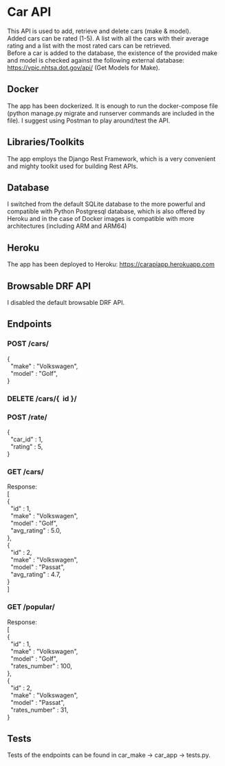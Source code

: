 # Car API

This API is used to add, retrieve and delete cars (make & model). <br />
Added cars can be rated (1-5). A list with all the cars with their average rating and a list with the most rated cars can be retrieved. <br />
Before a car is added to the database, the existence of the provided make and model is checked against the following external database: <br />
https://vpic.nhtsa.dot.gov/api/ (Get Models for Make). <br />

## Docker
The app has been dockerized. It is enough to run the docker-compose file (python manage.py migrate and runserver commands are included in the file).
I suggest using Postman to play around/test the API.

## Libraries/Toolkits
The app employs the Django Rest Framework, which is a very convenient and mighty toolkit used for building Rest APIs.

## Database 
I switched from the default SQLite database to the more powerful and compatible with Python Postgresql database, which is also offered by Heroku and 
in the case of Docker images is compatible with more architectures (including ARM and ARM64) <br />

## Heroku
The app has been deployed to Heroku: https://carapiapp.herokuapp.com <br />

## Browsable DRF API
I disabled the default browsable DRF API. <br />

## Endpoints

### POST /cars/ <br />
{ <br />
  "make" : "Volkswagen", <br />
  "model" : "Golf", <br />
} <br />

### DELETE /cars/{  id }/ <br />

### POST /rate/ <br />

{ <br />
  "car_id" : 1, <br />
  "rating" : 5, <br />
} <br />

### GET /cars/ <br />

Response: <br />
[  <br />
{ <br />
  "id" : 1, <br />
  "make" : "Volkswagen", <br />
  "model" : "Golf", <br />
  "avg_rating" : 5.0, <br />
}, <br />
{ <br />
  "id" : 2, <br />
  "make" : "Volkswagen", <br />
  "model" : "Passat", <br />
  "avg_rating" : 4.7, <br />
} <br />
] <br />

### GET /popular/ <br />
Response: <br />
[ <br />
{ <br />
  "id" : 1, <br />
  "make" : "Volkswagen", <br />
  "model" : "Golf", <br />
  "rates_number" : 100, <br />
}, <br />
{ <br />
  "id" : 2, <br />
  "make" : "Volkswagen", <br />
  "model" : "Passat", <br />
  "rates_number" : 31, <br />
} <br />


## Tests
Tests of the endpoints can be found in car_make -> car_app -> tests.py.

